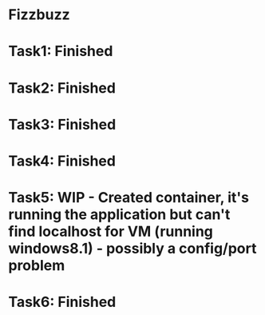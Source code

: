 # Fizzbuzz

# Task1: Finished
# Task2: Finished
# Task3: Finished
# Task4: Finished
# Task5: WIP - Created container, it's running the application but can't find localhost for VM (running windows8.1) - possibly a config/port problem
# Task6: Finished
